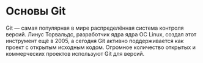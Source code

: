 # Основы Git

Git — самая популярная в мире распределённая система контроля версий. Линус Торвальдс, разработчик ядра ядра ОС Linux, создал этот инструмент ещё  в 2005, а сегодня Git активно поддерживается как проект с открытым исходным кодом. Огромное количество открытых и коммерческих проектов используют Git для версий.


